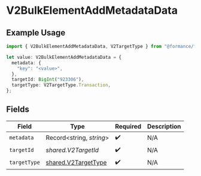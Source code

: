 # V2BulkElementAddMetadataData

## Example Usage

```typescript
import { V2BulkElementAddMetadataData, V2TargetType } from "@formance/formance-sdk/sdk/models/shared";

let value: V2BulkElementAddMetadataData = {
  metadata: {
    "key": "<value>",
  },
  targetId: BigInt("923306"),
  targetType: V2TargetType.Transaction,
};
```

## Fields

| Field                                                             | Type                                                              | Required                                                          | Description                                                       |
| ----------------------------------------------------------------- | ----------------------------------------------------------------- | ----------------------------------------------------------------- | ----------------------------------------------------------------- |
| `metadata`                                                        | Record<string, *string*>                                          | :heavy_check_mark:                                                | N/A                                                               |
| `targetId`                                                        | *shared.V2TargetId*                                               | :heavy_check_mark:                                                | N/A                                                               |
| `targetType`                                                      | [shared.V2TargetType](../../../sdk/models/shared/v2targettype.md) | :heavy_check_mark:                                                | N/A                                                               |